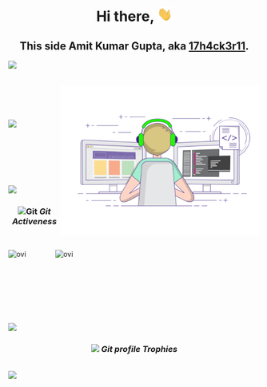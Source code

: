 <h1 align="center">Hi there, <img src="https://github.com/ABSphreak/ABSphreak/blob/master/gifs/Hi.gif" width="30px"></h1>

<h2 align="center">This side Amit Kumar Gupta, aka <a href=https://17h4ck3r11.github.io>17h4ck3r11</a>.</h2>

![](https://komarev.com/ghpvc/?username=17h4ck3r11&color=blue)

<br>

<a target="_blank" align="center">
  <img align="right" top="500" height="300" width="400" alt="GIF" src="img/Front-page.gif">
</a>
<br><br><br><br>

<img src="https://readme-typing-svg.herokuapp.com?color=%2336BCF7&center=true&vCenter=true&lines=Hi%2C+Welcome+to+my+Github+page+%F0%9F%99%8B%E2%80%8D%E2%99%82%EF%B8%8F;I+am+a+Bachelor's+Student+%F0%9F%8E%93;I+am+a+Security+Researcher+%F0%9F%90%9E;I+am+a+MERN+Stack+Developer+🚀;I+am+a+Competitive+Programmer+%F0%9F%91%A8%E2%80%8D%F0%9F%92%BB;I+am+an+Offensive+Enthusiast+%F0%9F%94%8E;I+am+a+Penetration+Tester+%F0%9F%A7%AA;I+am+a+CTF+Player+%F0%9F%A7%A0">
 

<br><br><br><br><br>
 
<img src="https://user-images.githubusercontent.com/73097560/115834477-dbab4500-a447-11eb-908a-139a6edaec5c.gif">

<h3 align="center">
<img src="https://media.giphy.com/media/W5eoZHPpUx9sapR0eu/giphy.gif" width="30px" alt="Git"/>&nbsp;<i><b>Git Activeness</b></i></h3>

<br>
 
<p><img align="left" src="https://github-readme-stats.vercel.app/api/top-langs?username=17h4ck3r11&show_icons=true&locale=en&layout=compact&theme=chartreuse-dark" alt="ovi" /></p>
<p>&nbsp;<img align="right" src="https://github-readme-stats.vercel.app/api?username=17h4ck3r11&show_icons=true&locale=en&theme=chartreuse-dark" alt="ovi" width="410" /></p>

<br><br><br><br><br><br>

<img src="https://user-images.githubusercontent.com/73097560/115834477-dbab4500-a447-11eb-908a-139a6edaec5c.gif">


<i><h3 align="center"><img src="https://media.giphy.com/media/QaMcXSekUWx7aogAUr/giphy.gif" width="30" />&nbsp;Git profile Trophies</h3><br></i>
<img src="https://github-profile-trophy.vercel.app/?username=17h4ck3r11&theme=juicyfresh&no-bg=true" />
